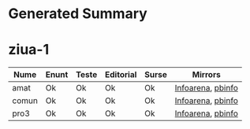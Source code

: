 # Generated Summary

# ziua-1

| Nume | Enunt | Teste | Editorial | Surse | Mirrors |
| ---- | ----- | ----- | --------- | ----- | ------- |
| amat | Ok | Ok | Ok | Ok | [Infoarena](https://infoarena.ro/problema/amat), [pbinfo](https://www.pbinfo.ro/probleme/3042/amat) |
| comun | Ok | Ok | Ok | Ok | [Infoarena](https://infoarena.ro/problema/comun), [pbinfo](https://www.pbinfo.ro/probleme/3044/comun1) |
| pro3 | Ok | Ok | Ok | Ok | [Infoarena](https://infoarena.ro/problema/pro3), [pbinfo](https://www.pbinfo.ro/probleme/3045/pro3) |
